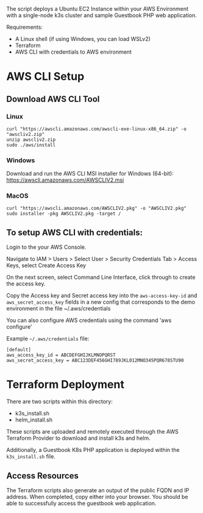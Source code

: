 The script deploys a Ubuntu EC2 Instance within your AWS Environment with a single-node k3s cluster and sample Guestbook PHP web application.

Requirements: 
- A Linux shell (if using Windows, you can load WSLv2)
- Terraform
- AWS CLI with credentials to AWS environment

# AWS CLI Setup

## Download AWS CLI Tool

### Linux
```
curl "https://awscli.amazonaws.com/awscli-exe-linux-x86_64.zip" -o "awscliv2.zip"
unzip awscliv2.zip
sudo ./aws/install
```

### Windows

Download and run the AWS CLI MSI installer for Windows (64-bit):
https://awscli.amazonaws.com/AWSCLIV2.msi

### MacOS
```
curl "https://awscli.amazonaws.com/AWSCLIV2.pkg" -o "AWSCLIV2.pkg"
sudo installer -pkg AWSCLIV2.pkg -target /
```

## To setup AWS CLI with credentials:

Login to the your AWS Console. 

Navigate to IAM > Users > Select User > Security Credentials Tab > Access Keys, select Create Access Key 

On the next screen, select Command Line Interface, click through to create the access key. 

Copy the Access key and Secret access key into the `aws-access-key-id` and `aws_secret_access_key` fields in a new config that corresponds to the demo environment in the file ~/.aws/credentials 

You can also configure AWS credentials using the command 'aws configure'

Example `~/.aws/credentials` file:
```
[default]          
aws_access_key_id = ABCDEFGHIJKLMNOPQRST
aws_secret_access_key = ABC123DEF456GHI789JKL012MNO345PQR678STU90
```

# Terraform Deployment

There are two scripts within this directory: 
- k3s_install.sh
- helm_install.sh

These scripts are uploaded and remotely executed through the AWS Terraform Provider to download and install k3s and helm.

Additionally, a Guestbook K8s PHP application is deployed  within the `k3s_install.sh` file.

## Access Resources
The Terraform scripts also generate an output of the public FQDN and IP address. When completed, copy either into your browser. You should be able to successfully access the guestbook web application.





